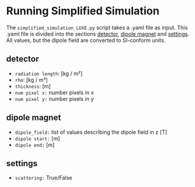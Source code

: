 # Running Simplified Simulation
The `simplified_simulation_LUXE.py` script takes a  .yaml file as input.
This .yaml file is divided into the sections [detector](#detector), [dipole magnet](#dipole&20magnet) and 
[settings](#settings). All values, but the dipole field are converted to SI-conform units.

## detector
* `radiation length`: [kg / m²]
* `rho`: [kg / m³]
* `thickness`: [m]
* `num pixel x:` number pixels in x
* `num pixel y:` number pixels in y

## dipole magnet
* `dipole_field:` list of values describing the dipole field in z [T]
* `dipole start:` [m]
* `dipole end:` [m]

## settings
* `scattering:` True/False
